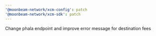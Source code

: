 ```yaml
---
'@moonbeam-network/xcm-config': patch
'@moonbeam-network/xcm-sdk': patch
---
```


Change phala endpoint and improve error message for destination fees
